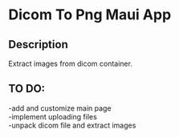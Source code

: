 # Dicom To Png Maui App
## Description

Extract images from dicom container.

## TO DO:

-add and customize main page  
-implement uploading files  
-unpack dicom file and extract images  
